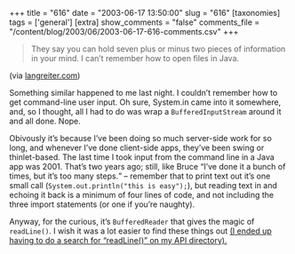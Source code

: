 +++
title = "616"
date = "2003-06-17 13:50:00"
slug = "616"
[taxonomies]
tags = ['general']
[extra]
show_comments = "false"
comments_file = "/content/blog/2003/06/2003-06-17-616-comments.csv"
+++

> They say you can hold seven plus or minus two pieces of information in your mind. I can’t remember how to open files in Java.

(via [langreiter.com](http://www.langreiter.com/space/2003-06-11-kline))

Something similar happened to me last night. I couldn’t remember how to get command-line user input. Oh sure, System.in came into it somewhere, and, so I thought, all I had to do was wrap a `BufferedInputStream` around it and all done. Nope.

Obivously it’s because I’ve been doing so much server-side work for so long, and whenever I’ve done client-side apps, they’ve been swing or thinlet-based. The last time I took input from the command line in a Java app was 2001. That’s two years ago; still, like Bruce <q cite="http://www.artima.com/intv/aboutme2.html">I’ve done it a bunch of times, but it’s too many steps.</q> – remember that to print text out it’s one small call (`System.out.println("this is easy");`), but reading text in and echoing it back is a minimum of four lines of code, and not including the three import statements (or one if you’re naughty).

Anyway, for the curious, it’s `BufferedReader` that gives the magic of `readLine()`. I wish it was a lot easier to find these things out <ins>(I ended up having to do a search for “readLine()” on my API directory).</ins>
